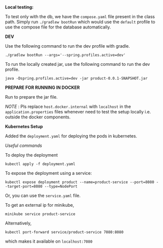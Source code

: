 **Local testing:**

To test only with the db, we have the `compose.yaml` file present in the class path.
Simply run `./gradlew bootRun` which would use the `default` profile to use the compose file for the database automatically.

**DEV**

Use the following command to run the dev profile with gradle.
```
./gradlew bootRun --args='--spring.profiles.active=dev'
```

To run the locally created jar, use the following command to run the dev profile.

```java -Dspring.profiles.active=dev -jar product-0.0.1-SNAPSHOT.jar```

**PREPARE FOR RUNNING IN DOCKER**

Run to prepare the jar file.

_NOTE_ : Pls replace `host.docker.internal` with `localhost` in the `application.properties` files whenever need to test the setup locally i.e. outside the docker components.

**Kubernetes Setup**

Added the `deployment.yaml` for deploying the pods in kubernetes.

_Useful commands_

To deploy the deployment

```kubectl apply -f deployment.yaml```

To expose the deployment using a service:

```kubectl expose deployment product --name=product-service --port=8080 --target-port=8080 --type=NodePort```

Or, you can use the `service.yaml` file.

To get an external ip for minikube,

```minikube service product-service```

Alternatively,

```kubectl port-forward service/product-service 7080:8080```

which makes it available on ```localhost:7080```
